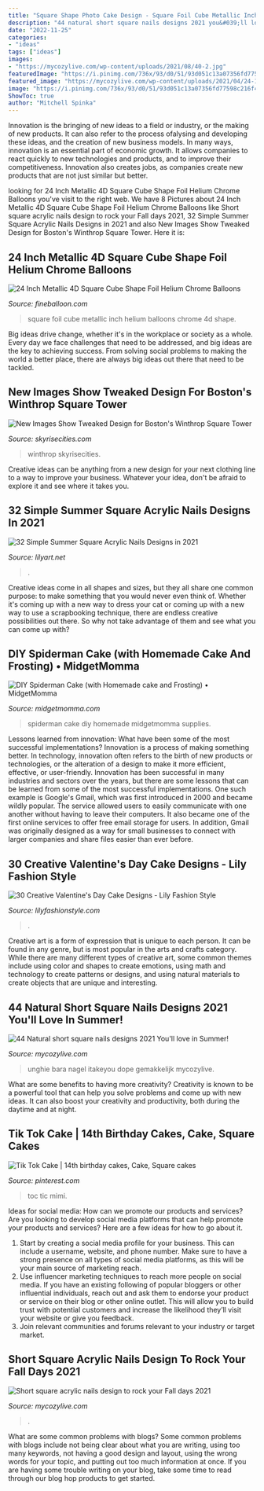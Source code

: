 ```yaml
---
title: "Square Shape Photo Cake Design - Square Foil Cube Metallic Inch Helium Balloons Chrome 4d Shape"
description: "44 natural short square nails designs 2021 you&#039;ll love in summer!"
date: "2022-11-25"
categories:
- "ideas"
tags: ["ideas"]
images:
- "https://mycozylive.com/wp-content/uploads/2021/08/40-2.jpg"
featuredImage: "https://i.pinimg.com/736x/93/d0/51/93d051c13a07356fd77598c216f44e13.jpg"
featured_image: "https://mycozylive.com/wp-content/uploads/2021/04/24-12-768x1152.jpg"
image: "https://i.pinimg.com/736x/93/d0/51/93d051c13a07356fd77598c216f44e13.jpg"
ShowToc: true
author: "Mitchell Spinka"
---
```



Innovation is the bringing of new ideas to a field or industry, or the making of new products. It can also refer to the process ofalysing and developing these ideas, and the creation of new business models. In many ways, innovation is an essential part of economic growth. It allows companies to react quickly to new technologies and products, and to improve their competitiveness. Innovation also creates jobs, as companies create new products that are not just similar but better.

	

		
looking for 24 Inch Metallic 4D Square Cube Shape Foil Helium Chrome Balloons you've visit to the right web. We have 8 Pictures about 24 Inch Metallic 4D Square Cube Shape Foil Helium Chrome Balloons like Short square acrylic nails design to rock your Fall days 2021, 32 Simple Summer Square Acrylic Nails Designs in 2021 and also New Images Show Tweaked Design for Boston&#039;s Winthrop Square Tower. Here it is:
		
    
## 24 Inch Metallic 4D Square Cube Shape Foil Helium Chrome Balloons

<img loading=lazy src="https://fineballoon.com/images/products/201906241420_07.jpg" onerror="this.onerror=null;this.src='https://tse3.mm.bing.net/th?id=OIP.j7dHGYqsT0LbI8w655UGOgHaHa&amp;pid=15.1';" alt="24 Inch Metallic 4D Square Cube Shape Foil Helium Chrome Balloons">

_Source: fineballoon.com_

>square foil cube metallic inch helium balloons chrome 4d shape. 

	

Big ideas drive change, whether it's in the workplace or society as a whole. Every day we face challenges that need to be addressed, and big ideas are the key to achieving success. From solving social problems to making the world a better place, there are always big ideas out there that need to be tackled.

    
## New Images Show Tweaked Design For Boston&#039;s Winthrop Square Tower

<img loading=lazy src="https://cdn.skyrisecities.com/sites/default/files/images/articles/2018/04/31960/31960-109892.jpg" onerror="this.onerror=null;this.src='https://tse2.mm.bing.net/th?id=OIP.A5tulnSM9l5twKL2SSE89wHaMg&amp;pid=15.1';" alt="New Images Show Tweaked Design for Boston&#039;s Winthrop Square Tower">

_Source: skyrisecities.com_

>winthrop skyrisecities. 

	

Creative ideas can be anything from a new design for your next clothing line to a way to improve your business. Whatever your idea, don't be afraid to explore it and see where it takes you.

    
## 32 Simple Summer Square Acrylic Nails Designs In 2021

<img loading=lazy src="https://lilyart.net/wp-content/uploads/2021/05/5-13-683x1024.jpg" onerror="this.onerror=null;this.src='https://tse1.mm.bing.net/th?id=OIP.QAuf2Ujw2VBNAesQITZREgHaLG&amp;pid=15.1';" alt="32 Simple Summer Square Acrylic Nails Designs in 2021">

_Source: lilyart.net_

>. 

	

Creative ideas come in all shapes and sizes, but they all share one common purpose: to make something that you would never even think of. Whether it's coming up with a new way to dress your cat or coming up with a new way to use a scrapbooking technique, there are endless creative possibilities out there. So why not take advantage of them and see what you can come up with?

    
## DIY Spiderman Cake (with Homemade Cake And Frosting) • MidgetMomma

<img loading=lazy src="https://www.midgetmomma.com/wp-content/uploads/2017/03/spiderman-cake.jpg" onerror="this.onerror=null;this.src='https://tse1.mm.bing.net/th?id=OIP.DjFBUiPJDfUSGE0GHnUv1gHaVo&amp;pid=15.1';" alt="DIY Spiderman Cake (with Homemade cake and Frosting) • MidgetMomma">

_Source: midgetmomma.com_

>spiderman cake diy homemade midgetmomma supplies. 

	

Lessons learned from innovation: What have been some of the most successful implementations?
Innovation is a process of making something better. In technology, innovation often refers to the birth of new products or technologies, or the alteration of a design to make it more efficient, effective, or user-friendly. Innovation has been successful in many industries and sectors over the years, but there are some lessons that can be learned from some of the most successful implementations.
One such example is Google's Gmail, which was first introduced in 2000 and became wildly popular. The service allowed users to easily communicate with one another without having to leave their computers. It also became one of the first online services to offer free email storage for users. In addition, Gmail was originally designed as a way for small businesses to connect with larger companies and share files easier than ever before.

    
## 30 Creative Valentine&#039;s Day Cake Designs - Lily Fashion Style

<img loading=lazy src="https://lilyfashionstyle.com/wp-content/uploads/2020/02/2.jpg" onerror="this.onerror=null;this.src='https://tse4.mm.bing.net/th?id=OIP.tSRO6-7iJkf5MLQA-aODTgHaK7&amp;pid=15.1';" alt="30 Creative Valentine&#039;s Day Cake Designs - Lily Fashion Style">

_Source: lilyfashionstyle.com_

>. 

	

Creative art is a form of expression that is unique to each person. It can be found in any genre, but is most popular in the arts and crafts category. While there are many different types of creative art, some common themes include using color and shapes to create emotions, using math and technology to create patterns or designs, and using natural materials to create objects that are unique and interesting.

    
## 44 Natural Short Square Nails Designs 2021 You&#039;ll Love In Summer!

<img loading=lazy src="https://mycozylive.com/wp-content/uploads/2021/04/24-12-768x1152.jpg" onerror="this.onerror=null;this.src='https://tse2.mm.bing.net/th?id=OIP.BQ_TlxgiKdSwYj7i32g-BAHaLH&amp;pid=15.1';" alt="44 Natural short square nails designs 2021 You&#039;ll love in Summer!">

_Source: mycozylive.com_

>unghie bara nagel itakeyou dope gemakkelijk mycozylive. 

	

What are some benefits to having more creativity?
Creativity is known to be a powerful tool that can help you solve problems and come up with new ideas. It can also boost your creativity and productivity, both during the daytime and at night.

    
## Tik Tok Cake | 14th Birthday Cakes, Cake, Square Cakes

<img loading=lazy src="https://i.pinimg.com/736x/93/d0/51/93d051c13a07356fd77598c216f44e13.jpg" onerror="this.onerror=null;this.src='https://tse1.mm.bing.net/th?id=OIP.FnNabeqanraZ82wrXmw_ywHaJ3&amp;pid=15.1';" alt="Tik Tok Cake | 14th birthday cakes, Cake, Square cakes">

_Source: pinterest.com_

>toc tic mimi. 

	

Ideas for social media: How can we promote our products and services?
Are you looking to develop social media platforms that can help promote your products and services? Here are a few ideas for how to go about it. 
1. Start by creating a social media profile for your business. This can include a username, website, and phone number. Make sure to have a strong presence on all types of social media platforms, as this will be your main source of marketing reach. 
2. Use influencer marketing techniques to reach more people on social media. If you have an existing following of popular bloggers or other influential individuals, reach out and ask them to endorse your product or service on their blog or other online outlet. This will allow you to build trust with potential customers and increase the likelihood they’ll visit your website or give you feedback. 
3. Join relevant communities and forums relevant to your industry or target market.

    
## Short Square Acrylic Nails Design To Rock Your Fall Days 2021

<img loading=lazy src="https://mycozylive.com/wp-content/uploads/2021/08/40-2.jpg" onerror="this.onerror=null;this.src='https://tse4.mm.bing.net/th?id=OIP.niti4IUql0UNbvSwOwDUiwHaNK&amp;pid=15.1';" alt="Short square acrylic nails design to rock your Fall days 2021">

_Source: mycozylive.com_

>. 

	

What are some common problems with blogs?
Some common problems with blogs include not being clear about what you are writing, using too many keywords, not having a good design and layout, using the wrong words for your topic, and putting out too much information at once. If you are having some trouble writing on your blog, take some time to read through our blog hop products to get started.


